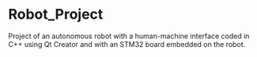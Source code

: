 # Robot_Project
Project of an autonomous robot with a human-machine interface coded in C++ using Qt Creator and with an STM32 board embedded on the robot.

